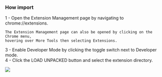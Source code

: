 ### How import

1 - Open the Extension Management page by navigating to chrome://extensions.  
>
    The Extension Management page can also be opened by clicking on the Chrome menu,   
    hovering over More Tools then selecting Extensions.  

3 - Enable Developer Mode by clicking the toggle switch next to Developer mode.  
4 - Click the LOAD UNPACKED button and select the extension directory.  

![](https://developer.chrome.com/static/images/get_started/load_extension.png)
